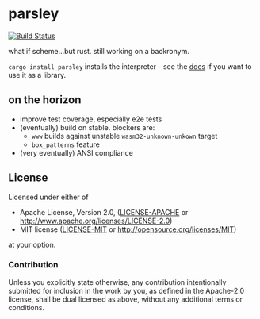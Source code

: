 # parsley

[![Build Status](https://travis-ci.org/g-s-k/parsley.svg?branch=master)](https://travis-ci.org/g-s-k/parsley)

what if scheme...but rust. still working on a backronym.

`cargo install parsley` installs the interpreter - see the
[docs](https://docs.rs/parsley) if you want to use it as a library.

## on the horizon

- improve test coverage, especially e2e tests
- (eventually) build on stable. blockers are:
  - `www` builds against unstable `wasm32-unknown-unkown` target
  - `box_patterns` feature
- (very eventually) ANSI compliance

## License

Licensed under either of

- Apache License, Version 2.0, ([LICENSE-APACHE](./LICENSE-APACHE) or http://www.apache.org/licenses/LICENSE-2.0)
- MIT license ([LICENSE-MIT](./LICENSE-MIT) or http://opensource.org/licenses/MIT)

at your option.

### Contribution

Unless you explicitly state otherwise, any contribution intentionally submitted for inclusion in the work by you, as defined in the Apache-2.0 license, shall be dual licensed as above, without any additional terms or conditions.
